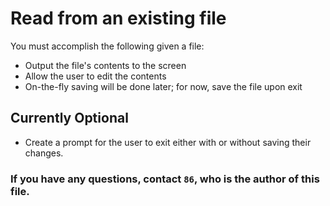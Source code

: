 # Read from an existing file

You must accomplish the following given a file:
- Output the file's contents to the screen
- Allow the user to edit the contents
- On-the-fly saving will be done later; for now, save the file upon exit

## Currently Optional
- Create a prompt for the user to exit either with or without saving their changes.

### If you have any questions, contact `86`, who is the author of this file.
